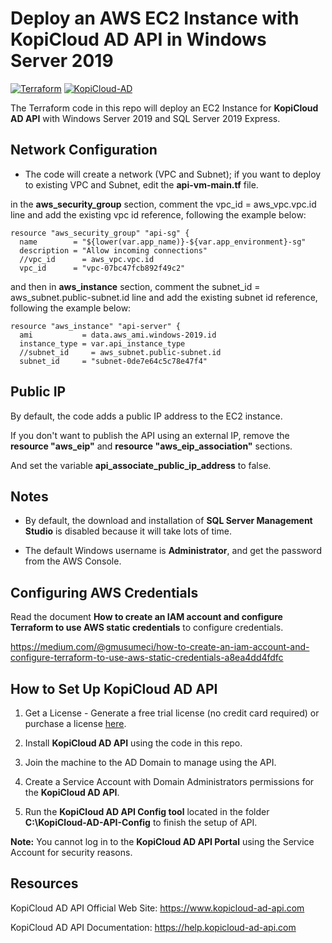 # Deploy an AWS EC2 Instance with KopiCloud AD API in Windows Server 2019
[![Terraform](https://img.shields.io/badge/terraform-v1.3+-blue.svg)](https://www.terraform.io/downloads.html)
[![KopiCloud-AD](https://img.shields.io/badge/kopiCloud_ad-v1.0+-blueviolet.svg)](https://www.kopicloud-ad-api.com)

The Terraform code in this repo will deploy an EC2 Instance for **KopiCloud AD API** with Windows Server 2019 and SQL Server 2019 Express.

## Network Configuration

- The code will create a network (VPC and Subnet); if you want to deploy to existing VPC and Subnet, edit the **api-vm-main.tf** file.

in the **aws_security_group** section, comment the vpc_id = aws_vpc.vpc.id line and add the existing vpc id reference, following the example below:

```
resource "aws_security_group" "api-sg" {
  name        = "${lower(var.app_name)}-${var.app_environment}-sg"
  description = "Allow incoming connections"
  //vpc_id      = aws_vpc.vpc.id
  vpc_id      = "vpc-07bc47fcb892f49c2"
```

and then in **aws_instance** section, comment the subnet_id = aws_subnet.public-subnet.id line and add the existing subnet id reference, following the example below:

```
resource "aws_instance" "api-server" {
  ami           = data.aws_ami.windows-2019.id
  instance_type = var.api_instance_type
  //subnet_id     = aws_subnet.public-subnet.id
  subnet_id     = "subnet-0de7e64c5c78e47f4"
```

## Public IP

By default, the code adds a public IP address to the EC2 instance.

If you don't want to publish the API using an external IP, remove the **resource "aws_eip"** and **resource "aws_eip_association"** sections.

And set the variable **api_associate_public_ip_address** to false.

## Notes

- By default, the download and installation of **SQL Server Management Studio** is disabled because it will take lots of time.

- The default Windows username is **Administrator**, and get the password from the AWS Console.

## Configuring AWS Credentials

Read the document **How to create an IAM account and configure Terraform to use AWS static credentials** to configure credentials.

https://medium.com/@gmusumeci/how-to-create-an-iam-account-and-configure-terraform-to-use-aws-static-credentials-a8ea4dd4fdfc

## How to Set Up KopiCloud AD API

1. Get a License - Generate a free trial license (no credit card required) or purchase a license [here](https://www.kopicloud-ad-api.com/get-license).

2. Install **KopiCloud AD API** using the code in this repo.

3. Join the machine to the AD Domain to manage using the API.

4. Create a Service Account with Domain Administrators permissions for the **KopiCloud AD API**.

5. Run the **KopiCloud AD API Config tool** located in the folder **C:\KopiCloud-AD-API-Config** to finish the setup of API.

**Note:** You cannot log in to the **KopiCloud AD API Portal** using the Service Account for security reasons.

## Resources

KopiCloud AD API Official Web Site: https://www.kopicloud-ad-api.com

KopiCloud AD API Documentation: https://help.kopicloud-ad-api.com
